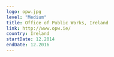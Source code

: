 ```yaml
---
logo: opw.jpg
level: "Medium"
title: Office of Public Works, Ireland
link: http://www.opw.ie/
country: Ireland
startDate: 12.2014
endDate: 12.2016
---
```

